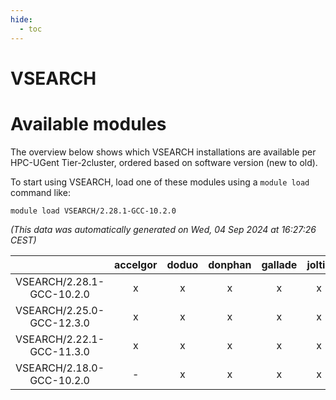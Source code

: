 ```yaml
---
hide:
  - toc
---
```


VSEARCH
=======

# Available modules


The overview below shows which VSEARCH installations are available per HPC-UGent Tier-2cluster, ordered based on software version (new to old).

To start using VSEARCH, load one of these modules using a `module load` command like:

```shell
module load VSEARCH/2.28.1-GCC-10.2.0
```

*(This data was automatically generated on Wed, 04 Sep 2024 at 16:27:26 CEST)*  

| |accelgor|doduo|donphan|gallade|joltik|shinx|skitty|
| :---: | :---: | :---: | :---: | :---: | :---: | :---: | :---: |
|VSEARCH/2.28.1-GCC-10.2.0|x|x|x|x|x|-|x|
|VSEARCH/2.25.0-GCC-12.3.0|x|x|x|x|x|x|x|
|VSEARCH/2.22.1-GCC-11.3.0|x|x|x|x|x|-|x|
|VSEARCH/2.18.0-GCC-10.2.0|-|x|x|x|x|-|x|
